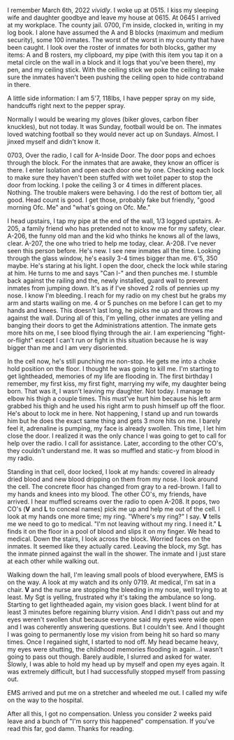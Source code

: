 I remember March 6th, 2022 *vividly*. I woke up at 0515. I kiss my sleeping wife and daughter goodbye and leave my house at 0615. At 0645 I arrived at my workplace. The county jail. 0700, I'm inside, clocked in, writing in my log book. I alone have assumed the A and B blocks (maximum and medium security), some 100 inmates. The worst of the worst in my county that have been caught. I look over the roster of inmates for both blocks, gather my items: A and B rosters, my clipboard, my pipe (with this item you tap it on a metal circle on the wall in a block and it logs that you've been there), my pen, and my ceiling stick. With the ceiling stick we poke the ceiling to make sure the inmates haven't been pushing the ceiling open to hide contraband in there.

A little side information: I am 5'7, 118lbs, I have pepper spray on my side, handcuffs right next to the pepper spray.

Normally I would be wearing my gloves (biker gloves, carbon fiber knuckles), but not today. It was Sunday, football would be on. The inmates loved watching football so they would never act up on Sundays. Almost. I jinxed myself and didn't know it.

0703, Over the radio, I call for A-Inside Door. The door pops and echoes through the block. For the inmates that are awake, they know an officer is there. I enter Isolation and open each door one by one. Checking each lock to make sure they haven't been stuffed with wet toilet paper to stop the door from locking. I poke the ceiling 3 or 4 times in different places. Nothing. The trouble makers were behaving. I do the rest of bottom tier, all good. Head count is good. I get those, probably fake but friendly, "good morning Ofc. Me" and "what's going on Ofc. Me."

I head upstairs, I tap my pipe at the end of the wall, 1/3 logged upstairs. A-205, a family friend who has pretended not to know me for my safety, clear. A-206, the funny old man and the kid who thinks he knows all of the laws, clear. A-207, the one who tried to help me today, clear. A-208. I've never seen this person before. He's new. I see new inmates all the time. Looking through the glass window, he's easily 3-4 times bigger than me. 6'5, 350 maybe. He's staring at his light. I open the door, check the lock while staring at him. He turns to me and says "Can I-" and then punches me. I stumble back against the railing and the, newly installed, guard wall to prevent inmates from jumping down. It's as if I've shoved 2 rolls of pennies up my nose. I know I'm bleeding. I reach for my radio on my chest but he grabs my arm and starts wailing on me. 4 or 5 punches on me before I can get to my hands and knees. This doesn't last long, he picks me up and throws me against the wall. During all of this, I'm yelling, other inmates are yelling and banging their doors to get the Administrations attention. The inmate gets more hits on me, I see blood flying through the air. I am experiencing "fight-or-flight" except I can't run or fight in this situation because he is way bigger than me and I am very disoriented.

In the cell now, he's still punching me non-stop. He gets me into a choke hold position on the floor. I thought he was going to kill me. I'm starting to get lightheaded, memories of my life are flooding in. The first birthday I remember, my first kiss, my first fight, marrying my wife, my daughter being born. That was it, I wasn't leaving my daughter. Not today. I manage to elbow his thigh a couple times. This must've hurt him because his left arm grabbed his thigh and he used his right arm to push himself up off the floor. He's about to lock me in here. Not happening, I stand up and run towards him but he does the exact same thing and gets 3 more hits on me. I barely feel it, adrenaline is pumping, my face is already swollen. This time, I let him close the door. I realized it was the only chance I was going to get to call for help over the radio. I call for assistance. Later, according to the other CO's, they couldn't understand me. It was so muffled and static-y from blood in my radio.

Standing in that cell, door locked, I look at my hands: covered in already dried blood and new blood dripping on them from my nose. I look around the cell. The concrete floor has changed from gray to a red-brown. I fall to my hands and knees into my blood. The other CO's, my friends, have arrived. I hear muffled screams over the radio to open A-208. It pops, two CO's (**V** and **L** to conceal names) pick me up and help me out of the cell. I look at my hands one more time; my ring. "Where's my ring?" I say. **V** tells me we need to go to medical. "I'm not leaving without my ring. I need it." **L** finds it on the floor in a pool of blood and slips it on my finger. We head to medical. Down the stairs, I look across the block. Worried faces on the inmates. It seemed like they actually cared. Leaving the block, my Sgt. has the inmate pinned against the wall in the shower. The inmate and I just stare at each other while walking out.

Walking down the hall, I'm leaving small pools of blood everywhere, EMS is on the way. A look at my watch and its only 0719. At medical, I'm sat in a chair. **V** and the nurse are stopping the bleeding in my nose, well trying to at least. My Sgt is yelling, frustrated why it's taking the ambulance so long. Starting to get lightheaded again, my vision goes black. I went blind for at least 3 minutes before regaining blurry vision. And I didn't pass out and my eyes weren't swollen shut because everyone said my eyes were wide open and I was coherently answering questions. But I couldn't see. And I thought I was going to permanently lose my vision from being hit so hard so many times. Once I regained sight, I started to nod off. My head became heavy, my eyes were shutting, the childhood memories flooding in again...I wasn't going to pass out though. Barely audible, I slurred and asked for water. Slowly, I was able to hold my head up by myself and open my eyes again. It was extremely difficult, but I had successfully stopped myself from passing out.

EMS arrived and put me on a stretcher and wheeled me out. I called my wife on the way to the hospital.

After all this, I got no compensation. Unless you consider 2 weeks paid leave and a bunch of "I'm sorry this happened" compensation. If you've read this far, god damn. Thanks for reading.